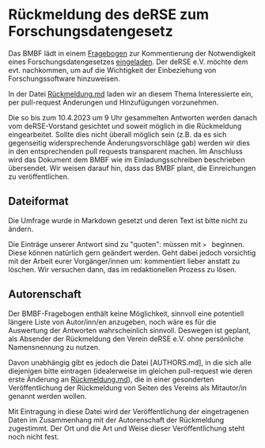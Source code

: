 # Rückmeldung des deRSE zum Forschungsdatengesetz

Das BMBF lädt in einem [Fragebogen](https://www.bmbf.de/SharedDocs/Downloads/de/2023/230306-forschungsdatengesetz-fragebogen.html) zur Kommentierung der Notwendigkeit eines Forschungsdatengesetzes [eingeladen](https://www.bmbf.de/SharedDocs/Downloads/de/2023/230306-forschungsdatengesetz-Einladungsschreiben.html).
Der deRSE e.V. möchte dem evt. nachkommen, um auf die Wichtigkeit der Einbeziehung von Forschungssoftware hinzuweisen.

In der Datei [Rückmeldung.md](Rückmeldung.md) laden wir an diesem Thema Interessierte ein, per pull-request Änderungen und Hinzufügungen vorzunehmen.

Die so bis zum 10.4.2023 um 9 Uhr gesammelten Antworten werden danach vom deRSE-Vorstand gesichtet und soweit möglich in die Rückmeldung eingearbeitet. Sollte dies nicht überall möglich sein (z.B. da es sich gegenseitig widersprechende Änderungsvorschläge gab) werden wir dies in den entsprechenden pull requests transparent machen. Im Anschluss wird das Dokument dem BMBF wie im Einladungsschreiben beschrieben übersendet.
Wir weisen darauf hin, dass das BMBF plant, die Einreichungen zu veröffentlichen.

## Dateiformat

Die Umfrage wurde in Markdown gesetzt und deren Text ist bitte nicht zu ändern.

Die Einträge unserer Antwort sind zu "quoten": müssen mit ```> ``` beginnen.
Diese können natürlich gern geändert werden.
Geht dabei jedoch vorsichtig mit der Arbeit eurer Vorgänger/innen um: kommentiert lieber anstatt zu löschen.
Wir versuchen dann, das im redaktionellen Prozess zu lösen.

## Autorenschaft

Der BMBF-Fragebogen enthält keine Möglichkeit, sinnvoll eine potentiell längere Liste von Autor/inn/en anzugeben, noch wäre es für die Auswertung der Antworten wahrscheinlich sinnvoll.
Deswegen ist geplant, als Absender der Rückmeldung den Verein deRSE e.V. ohne persönliche Namensnennung zu nutzen.

Davon unabhängig gibt es jedoch die Datei [AUTHORS.md], in die sich alle diejenigen bitte eintragen (idealerweise im gleichen pull-request wie deren erste Änderung an [Rückmeldung.md](Rückmeldung.md)), die in einer gesonderten Veröffentlichung der Rückmeldung von Seiten des Vereins als Mitautor/in genannt werden wollen.

Mit Eintragung in diese Datei wird der Veröffentlichung der eingetragenen Daten im Zusammenhang mit der Autorenschaft der Rückmeldung zugestimmt.
Der Ort und die Art und Weise dieser Veröffentlichung steht noch nicht fest.

